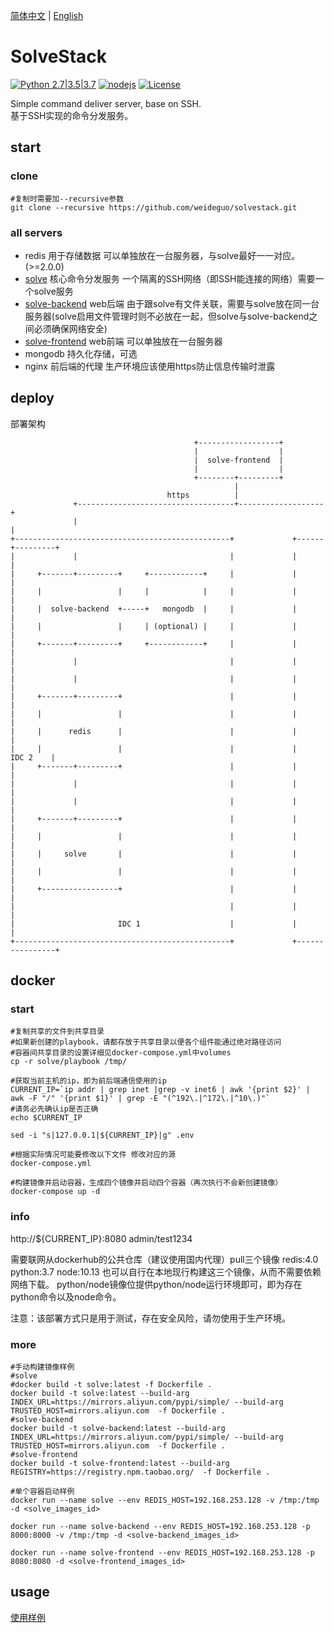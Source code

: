 [简体中文](./README.md) | [English](./README.en.md)

# SolveStack

[![Python 2.7|3.5|3.7](https://img.shields.io/badge/python-2.7%7C3.5%7C3.7-blue.svg)](https://github.com/weideguo/solvestack) 
[![nodejs](https://img.shields.io/badge/nodejs-blue.svg)](https://github.com/weideguo/solvestack) 
[![License](https://img.shields.io/badge/license-MIT-green.svg)](./LICENSE) 


Simple command deliver server, base on SSH.  
基于SSH实现的命令分发服务。


start
--------------
### clone ###
```shell
#复制时需要加--recursive参数
git clone --recursive https://github.com/weideguo/solvestack.git
```

### all servers ###
* redis           用于存储数据 可以单独放在一台服务器，与solve最好一一对应。(>=2.0.0)
* [solve](https://github.com/weideguo/solve)          核心命令分发服务 一个隔离的SSH网络（即SSH能连接的网络）需要一个solve服务
* [solve-backend](https://github.com/weideguo/solve-backend)    web后端 由于跟solve有文件关联，需要与solve放在同一台服务器(solve启用文件管理时则不必放在一起，但solve与solve-backend之间必须确保网络安全)
* [solve-frontend](https://github.com/weideguo/solve-frontend)   web前端 可以单独放在一台服务器
* mongodb          持久化存储，可选
* nginx           前后端的代理 生产环境应该使用https防止信息传输时泄露


deploy
--------------

部署架构
```
                                         +------------------+
                                         |                  |
                                         |  solve-frontend  |
                                         |                  |
                                         +--------+---------+
                                                  |
                                   https          |
              +-----------------------------------+-------------------+
              |                                                       |
+------------------------------------------------+             +------+---------+
|             |                                  |             |                |
|     +-------+---------+     +------------+     |             |                |
|     |                 |     |            |     |             |                |
|     |  solve-backend  +-----+   mongodb  |     |             |                |
|     |                 |     | (optional) |     |             |                |
|     +-------+---------+     +------------+     |             |                |
|             |                                  |             |                |
|             |                                  |             |                |
|     +-------+---------+                        |             |                |
|     |                 |                        |             |                |
|     |      redis      |                        |             |                |
|     |                 |                        |             |       IDC 2    |
|     +-------+---------+                        |             |                |
|             |                                  |             |                |
|             |                                  |             |                |
|     +-------+---------+                        |             |                |
|     |                 |                        |             |                |
|     |     solve       |                        |             |                |
|     |                 |                        |             |                |
|     +-----------------+                        |             |                |
|                                                |             |                |
|                       IDC 1                    |             |                |
+------------------------------------------------+             +----------------+

```

docker
--------------
### start ### 
```
#复制共享的文件到共享目录 
#如果新创建的playbook，请都存放于共享目录以便各个组件能通过绝对路径访问
#容器间共享目录的设置详细见docker-compose.yml中volumes
cp -r solve/playbook /tmp/

#获取当前主机的ip，即为前后端通信使用的ip
CURRENT_IP=`ip addr | grep inet |grep -v inet6 | awk '{print $2}' | awk -F "/" '{print $1}' | grep -E "(^192\.|^172\.|^10\.)"`
#请务必先确认ip是否正确
echo $CURRENT_IP

sed -i "s|127.0.0.1|${CURRENT_IP}|g" .env

#根据实际情况可能要修改以下文件 修改对应的源
docker-compose.yml

#构建镜像并启动容器，生成四个镜像并启动四个容器（再次执行不会新创建镜像）
docker-compose up -d
```

### info ###
http://${CURRENT_IP}:8080    admin/test1234

需要联网从dockerhub的公共仓库（建议使用国内代理）pull三个镜像 redis:4.0  python:3.7  node:10.13
也可以自行在本地现行构建这三个镜像，从而不需要依赖网络下载。 
python/node镜像位提供python/node运行环境即可，即为存在python命令以及node命令。

注意：该部署方式只是用于测试，存在安全风险，请勿使用于生产环境。


### more ###
```
#手动构建镜像样例
#solve
#docker build -t solve:latest -f Dockerfile .
docker build -t solve:latest --build-arg INDEX_URL=https://mirrors.aliyun.com/pypi/simple/ --build-arg TRUSTED_HOST=mirrors.aliyun.com  -f Dockerfile .      
#solve-backend
docker build -t solve-backend:latest --build-arg INDEX_URL=https://mirrors.aliyun.com/pypi/simple/ --build-arg TRUSTED_HOST=mirrors.aliyun.com  -f Dockerfile .
#solve-frontend
docker build -t solve-frontend:latest --build-arg REGISTRY=https://registry.npm.taobao.org/  -f Dockerfile .
```

```
#单个容器启动样例
docker run --name solve --env REDIS_HOST=192.168.253.128 -v /tmp:/tmp -d <solve_images_id>

docker run --name solve-backend --env REDIS_HOST=192.168.253.128 -p 8000:8000 -v /tmp:/tmp -d <solve-backend_images_id>

docker run --name solve-frontend --env REDIS_HOST=192.168.253.128 -p 8080:8080 -d <solve-frontend_images_id>

```


usage
--------------

[使用样例](./doc/)


